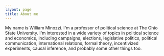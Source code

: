 ```yaml
---
layout: page
title: About me
---
```


My name is William Minozzi. I'm a professor of political science at The Ohio State University. I'm interested in a wide variety of topics in political science and economics, including campaigns, elections, legislative politics, political communication, international relations, formal theory, incentivized experiments, causal inference, and probably some other things too.